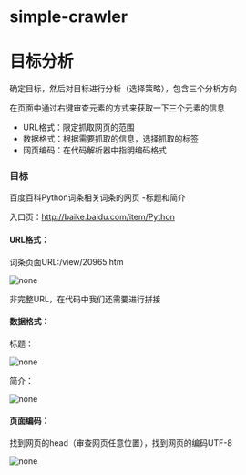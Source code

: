 # simple-crawler


# 目标分析
确定目标，然后对目标进行分析（选择策略），包含三个分析方向

在页面中通过右键审查元素的方式来获取一下三个元素的信息
  - URL格式：限定抓取网页的范围
  - 数据格式：根据需要抓取的信息，选择抓取的标签
  - 网页编码：在代码解析器中指明编码格式

### 目标

百度百科Python词条相关词条的网页 -标题和简介

入口页：http://baike.baidu.com/item/Python

#### URL格式：

   词条页面URL:/view/20965.htm

![none](http://omouah54e.bkt.clouddn.com/sipder/readme/URL.bmp)

非完整URL，在代码中我们还需要进行拼接

#### 数据格式：

   标题：

![none](http://omouah54e.bkt.clouddn.com/sipder/readme/%E6%A0%87%E9%A2%98.bmp)

   简介：

![none](http://omouah54e.bkt.clouddn.com/sipder/readme/%E7%AE%80%E4%BB%8B.bmp)

#### 页面编码：

找到网页的head（审查网页任意位置），找到网页的编码UTF-8

![none](http://omouah54e.bkt.clouddn.com/sipder/readme/page_encode.bmp)